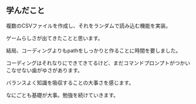 ## 学んだこと  
複数のCSVファイルを作成し、それをランダムで読み込む機能を実装。  
  
ゲームらしさが出てきたことと思います。  
  
結局、コーディングよりもpathをしっかりと作ることに時間を要しました。  
  
コーディングはそれなりにできてきてるけど、まだコマンドプロンプトがつかいこなせない歯がゆさがあります。  
  
バランスよく知識を吸収することの大事さを感じます。  

なにごとも基礎が大事。勉強を続けていきます。
